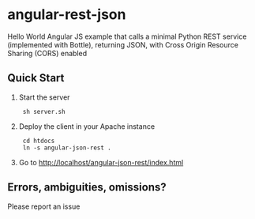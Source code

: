angular-rest-json
=================

Hello World Angular JS example that calls a minimal Python REST service (implemented with Bottle), returning JSON, with Cross Origin Resource Sharing (CORS) enabled  

Quick Start
-----------

1. Start the server

        sh server.sh

2. Deploy the client in your Apache instance

        cd htdocs
        ln -s angular-json-rest .

3. Go to [http://localhost/angular-json-rest/index.html](http://localhost/angular-json-rest/index.html)

Errors, ambiguities, omissions?
-------------------------------

Please report an issue